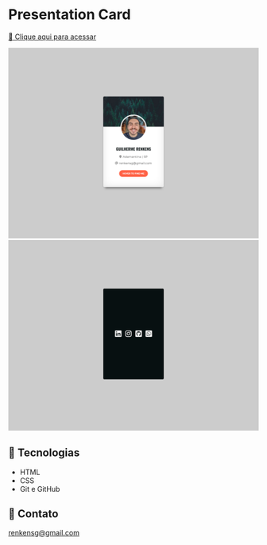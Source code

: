 # Presentation Card

[🔗 Clique aqui para acessar](https://my-card-delta.vercel.app/)

![Front of card](my-card.png)
![Back of card](my-card-back.png)

## 🤖 Tecnologias

- HTML
- CSS
- Git e GitHub

## 📩 Contato

renkensg@gmail.com
